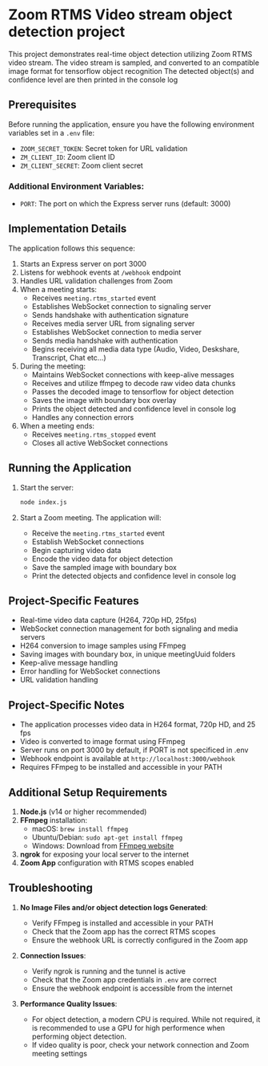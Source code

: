 # Zoom RTMS Video stream object detection project

This project demonstrates real-time object detection utilizing Zoom RTMS video stream. The video stream is sampled, and converted to an compatible image format for tensorflow object recognition  The detected object(s) and confidence level are then printed in the console log

## Prerequisites

Before running the application, ensure you have the following environment variables set in a `.env` file:
- `ZOOM_SECRET_TOKEN`: Secret token for URL validation
- `ZM_CLIENT_ID`: Zoom client ID
- `ZM_CLIENT_SECRET`: Zoom client secret

### Additional Environment Variables:
- `PORT`: The port on which the Express server runs (default: 3000)

## Implementation Details

The application follows this sequence:

1. Starts an Express server on port 3000
2. Listens for webhook events at `/webhook` endpoint
3. Handles URL validation challenges from Zoom
4. When a meeting starts:
   - Receives `meeting.rtms_started` event
   - Establishes WebSocket connection to signaling server
   - Sends handshake with authentication signature
   - Receives media server URL from signaling server
   - Establishes WebSocket connection to media server
   - Sends media handshake with authentication
   - Begins receiving all media data type (Audio, Video, Deskshare, Transcript, Chat etc...)
5. During the meeting:  
   - Maintains WebSocket connections with keep-alive messages
   - Receives and utilize ffmpeg to decode raw video data chunks
   - Passes the decoded image to tensorflow for object detection
   - Saves the image with boundary box overlay
   - Prints the object detected and confidence level in console log
   - Handles any connection errors
6. When a meeting ends:  
   - Receives `meeting.rtms_stopped` event
   - Closes all active WebSocket connections

## Running the Application

1. Start the server:
   ```bash
   node index.js  
   ```

2. Start a Zoom meeting. The application will:  
   - Receive the `meeting.rtms_started` event
   - Establish WebSocket connections
   - Begin capturing video data
   - Encode the video data for object detection
   - Save the sampled image with boundary box
   - Print the detected objects and confidence level in console log

## Project-Specific Features  

- Real-time video data capture (H264, 720p HD, 25fps)
- WebSocket connection management for both signaling and media servers
- H264 conversion to image samples using FFmpeg
- Saving images with boundary box, in unique meetingUuid folders
- Keep-alive message handling
- Error handling for WebSocket connections
- URL validation handling

## Project-Specific Notes 

- The application processes video data in H264 format, 720p HD, and 25 fps
- Video is converted to image format using FFmpeg
- Server runs on port 3000 by default, if PORT is not specificed in .env
- Webhook endpoint is available at `http://localhost:3000/webhook`
- Requires FFmpeg to be installed and accessible in your PATH

## Additional Setup Requirements 

1. **Node.js** (v14 or higher recommended)
2. **FFmpeg** installation:
   - macOS: `brew install ffmpeg`
   - Ubuntu/Debian: `sudo apt-get install ffmpeg`
   - Windows: Download from [FFmpeg website](https://ffmpeg.org/download.html)
3. **ngrok** for exposing your local server to the internet
4. **Zoom App** configuration with RTMS scopes enabled

## Troubleshooting 

1. **No Image Files and/or object detection logs Generated**:
   - Verify FFmpeg is installed and accessible in your PATH
   - Check that the Zoom app has the correct RTMS scopes
   - Ensure the webhook URL is correctly configured in the Zoom app

2. **Connection Issues**:
   - Verify ngrok is running and the tunnel is active
   - Check that the Zoom app credentials in `.env` are correct
   - Ensure the webhook endpoint is accessible from the internet

3. **Performance Quality Issues**:
   - For object detection, a modern CPU is required. While not required, it is recommended to use a GPU for high performence when performing object detection.
   - If video quality is poor, check your network connection and Zoom meeting settings
